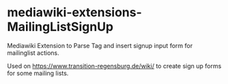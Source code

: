 # mediawiki-extensions-MailingListSignUp
Mediawiki Extension to Parse Tag and insert signup input form for mailinglist actions.

Used on https://www.transition-regensburg.de/wiki/ to create sign up forms for some mailing lists.
